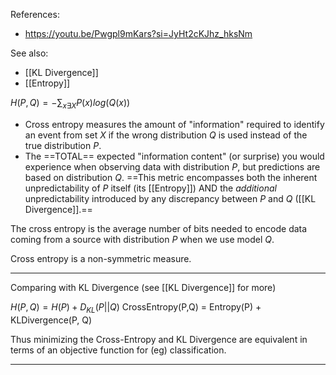 References:
- https://youtu.be/Pwgpl9mKars?si=JyHt2cKJhz_hksNm

See also:
- [[KL Divergence]]
- [[Entropy]]

$H(P,Q) = -\sum_{x\exists{X}} P(x)log(Q(x))$ 

- Cross entropy measures the amount of "information" required to identify an event from set $X$ if the wrong distribution $Q$ is used instead of the true distribution $P$.
- The ==TOTAL== expected "information content" (or surprise) you would experience when observing data with distribution $P$, but predictions are based on distribution $Q$. ==This metric encompasses both the inherent unpredictability of $P$ itself (its [[Entropy]]) AND the *additional* unpredictability introduced by any discrepancy between $P$ and $Q$ ([[KL Divergence]].==

The cross entropy is the average number of bits needed to encode data coming from a source with distribution $P$ when we use model $Q$.

Cross entropy is a non-symmetric measure.

-------
Comparing with KL Divergence (see [[KL Divergence]] for more)


$H(P, Q) = H(P) + D_{KL}(P||Q)$ 
CrossEntropy(P,Q) = Entropy(P) + KLDivergence(P, Q)

Thus minimizing the Cross-Entropy and KL Divergence are equivalent in terms of an objective function for (eg) classification.

-----

